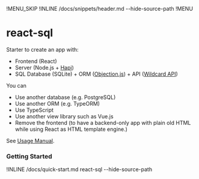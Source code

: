 !MENU_SKIP
!INLINE /docs/snippets/header.md --hide-source-path
!MENU

# react-sql

Starter to create an app with:
 - Frontend (React)
 - Server (Node.js + [Hapi](https://github.com/hapijs/hapi))
 - SQL Database (SQLite) +
   ORM ([Objection.js](https://github.com/Vincit/objection.js)) +
   API ([Wildcard API](https://github.com/brillout/wildcard-api))

You can
 - Use another database (e.g. PostgreSQL)
 - Use another ORM (e.g. TypeORM)
 - Use TypeScript
 - Use another view library such as Vue.js
 - Remove the frontend (to have a backend-only app with plain old HTML while using React as HTML template engine.)

See [Usage Manual](/docs/usage-manual.md#readme).

### Getting Started

!INLINE /docs/quick-start.md react-sql --hide-source-path

<br/>
<br/>
